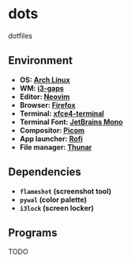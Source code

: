 # dots
dotfiles


## **Environment**

- **OS: [Arch Linux](https://archlinux.org/)**
- **WM: [i3-gaps](https://i3wm.org/)**
- **Editor: [Neovim](https://github.com/neovim/neovim)**
- **Browser: [Firefox](https://www.mozilla.org/en-US/firefox/new/)**
- **Terminal: [xfce4-terminal](https://xfce.org/)**
- **Terminal Font: [JetBrains Mono](https://github.com/JetBrains/JetBrainsMono)**
- **Compositor: [Picom](https://github.com/dccsillag/picom)**
- **App launcher: [Rofi](https://github.com/davatorium/rofi)**
- **File manager: [Thunar](https://github.com/xfce-mirror/thunar)**

## **Dependencies**

- **`flameshot` (screenshot tool)** 
- **`pywal` (color palette)**
- **`i3lock` (screen locker)**

## **Programs**
TODO

